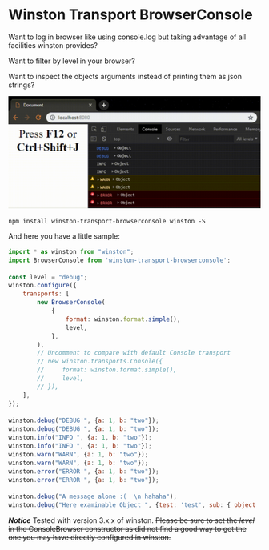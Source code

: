 # Winston Transport BrowserConsole

Want to log in browser like using console.log but taking advantage of all facilities winston provides?

Want to filter by level in your browser?

Want to inspect the objects arguments instead of printing them as json strings?


<img src="res/filtering.gif" width="640">

```
npm install winston-transport-browserconsole winston -S
```

And here you have a little sample:
```javascript
import * as winston from "winston";
import BrowserConsole from 'winston-transport-browserconsole';

const level = "debug";
winston.configure({
    transports: [
        new BrowserConsole(
            {
                format: winston.format.simple(),
                level,
            },
        ),
        // Uncomment to compare with default Console transport
        // new winston.transports.Console({
        //     format: winston.format.simple(),
        //     level,
        // }),
    ],
});

winston.debug("DEBUG ", {a: 1, b: "two"});
winston.debug("DEBUG ", {a: 1, b: "two"});
winston.info("INFO ", {a: 1, b: "two"});
winston.info("INFO ", {a: 1, b: "two"});
winston.warn("WARN", {a: 1, b: "two"});
winston.warn("WARN", {a: 1, b: "two"});
winston.error("ERROR ", {a: 1, b: "two"});
winston.error("ERROR ", {a: 1, b: "two"});

winston.debug("A message alone :(  \n hahaha");
winston.debug("Here examinable Object ", {test: 'test', sub: { object : { test : "here" } } });

```


***Notice*** Tested with version 3.x.x of winston.
~~Please be sure to set the *level* in the ConsoleBrowser constructor as did not find a good way to get the one you may have directly configured in winston.~~
